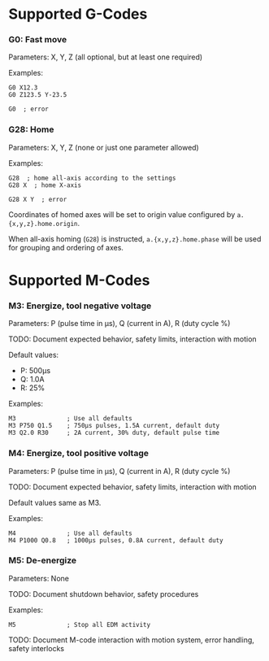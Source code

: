 # Supported G-Codes

### G0: Fast move
Parameters: X, Y, Z (all optional, but at least one required)

Examples:
```
G0 X12.3
G0 Z123.5 Y-23.5

G0  ; error
```

### G28: Home
Parameters: X, Y, Z (none or just one parameter allowed)

Examples:
```
G28  ; home all-axis according to the settings
G28 X  ; home X-axis

G28 X Y  ; error
```

Coordinates of homed axes will be set to origin value configured by
`a.{x,y,z}.home.origin`.

When all-axis homing (`G28`) is instructed, `a.{x,y,z}.home.phase` will
be used for grouping and ordering of axes.

# Supported M-Codes

### M3: Energize, tool negative voltage
Parameters: P (pulse time in µs), Q (current in A), R (duty cycle %)

TODO: Document expected behavior, safety limits, interaction with motion

Default values:
- P: 500µs
- Q: 1.0A  
- R: 25%

Examples:
```
M3              ; Use all defaults
M3 P750 Q1.5    ; 750µs pulses, 1.5A current, default duty
M3 Q2.0 R30     ; 2A current, 30% duty, default pulse time
```

### M4: Energize, tool positive voltage
Parameters: P (pulse time in µs), Q (current in A), R (duty cycle %)

TODO: Document expected behavior, safety limits, interaction with motion

Default values same as M3.

Examples:
```
M4              ; Use all defaults
M4 P1000 Q0.8   ; 1000µs pulses, 0.8A current, default duty
```

### M5: De-energize
Parameters: None

TODO: Document shutdown behavior, safety procedures

Examples:
```
M5              ; Stop all EDM activity
```

TODO: Document M-code interaction with motion system, error handling, safety interlocks
